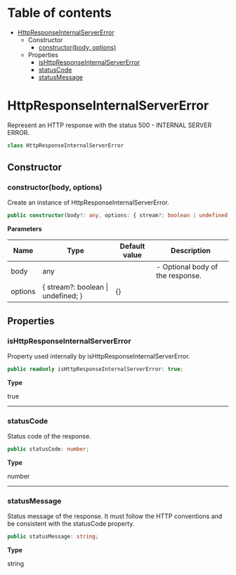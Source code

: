# Table of contents

* [HttpResponseInternalServerError][ClassDeclaration-20]
    * Constructor
        * [constructor(body, options)][Constructor-20]
    * Properties
        * [isHttpResponseInternalServerError][PropertyDeclaration-47]
        * [statusCode][PropertyDeclaration-48]
        * [statusMessage][PropertyDeclaration-49]

# HttpResponseInternalServerError

Represent an HTTP response with the status 500 - INTERNAL SERVER ERROR.

```typescript
class HttpResponseInternalServerError
```
## Constructor

### constructor(body, options)

Create an instance of HttpResponseInternalServerError.

```typescript
public constructor(body?: any, options: { stream?: boolean | undefined; } = {});
```

**Parameters**

| Name    | Type                                   | Default value | Description                      |
| ------- | -------------------------------------- | ------------- | -------------------------------- |
| body    | any                                    |               | - Optional body of the response. |
| options | { stream?: boolean &#124; undefined; } | {}            |                                  |

## Properties

### isHttpResponseInternalServerError

Property used internally by isHttpResponseInternalServerError.

```typescript
public readonly isHttpResponseInternalServerError: true;
```

**Type**

true

----------

### statusCode

Status code of the response.

```typescript
public statusCode: number;
```

**Type**

number

----------

### statusMessage

Status message of the response. It must follow the HTTP conventions
and be consistent with the statusCode property.

```typescript
public statusMessage: string;
```

**Type**

string

[ClassDeclaration-20]: httpresponseinternalservererror.md#httpresponseinternalservererror
[Constructor-20]: httpresponseinternalservererror.md#constructorbody-options
[PropertyDeclaration-47]: httpresponseinternalservererror.md#ishttpresponseinternalservererror
[PropertyDeclaration-48]: httpresponseinternalservererror.md#statuscode
[PropertyDeclaration-49]: httpresponseinternalservererror.md#statusmessage
